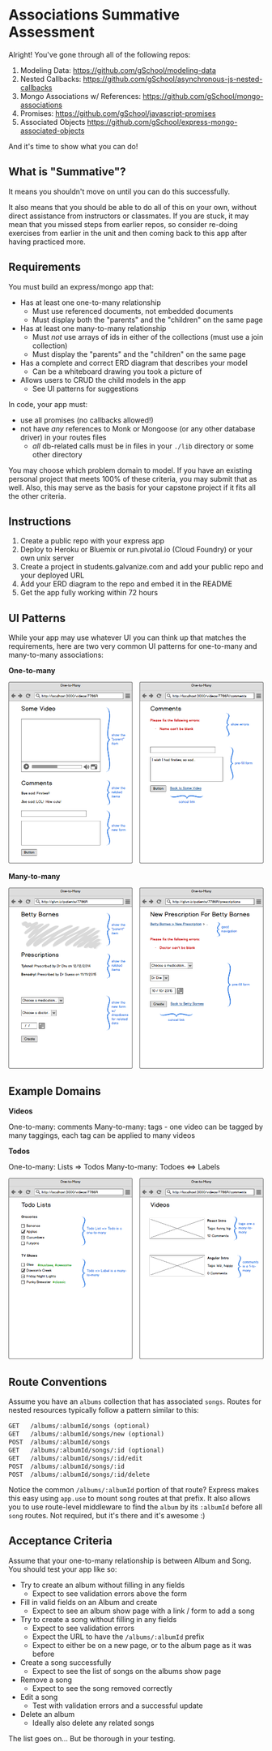 # Associations Summative Assessment

Alright!  You've gone through all of the following repos:

1. Modeling Data: https://github.com/gSchool/modeling-data
1. Nested Callbacks: https://github.com/gSchool/asynchronous-js-nested-callbacks
1. Mongo Associations w/ References: https://github.com/gSchool/mongo-associations
1. Promises: https://github.com/gSchool/javascript-promises
1. Associated Objects https://github.com/gSchool/express-mongo-associated-objects

And it's time to show what you can do!

## What is "Summative"?

It means you shouldn't move on until you can do this successfully.

It also means that you should be able to do all of this on your own, without direct assistance from instructors or classmates.  If you are stuck, it may mean that you missed steps from earlier repos, so consider re-doing exercises from earlier in the unit and then coming back to this app after having practiced more.

## Requirements

You must build an express/mongo app that:

- Has at least one one-to-many relationship
  - Must use referenced documents, not embedded documents
  - Must display both the "parents" and the "children" on the same page
- Has at least one many-to-many relationship
  - Must _not_ use arrays of ids in either of the collections (must use a join collection)
  - Must display the "parents" and the "children" on the same page
- Has a complete and correct ERD diagram that describes your model
  - Can be a whiteboard drawing you took a picture of
- Allows users to CRUD the child models in the app
  - See UI patterns for suggestions

In code, your app must:

- use all promises (no callbacks allowed!)
- not have _any_ references to Monk or Mongoose (or any other database driver) in your routes files
  - _all_ db-related calls must be in files in your `./lib` directory or some other directory

You may choose which problem domain to model.  If you have an existing personal project that meets 100% of these criteria, you may submit that as well.  Also, this may serve as the basis for your capstone project if it fits all the other criteria.

## Instructions

1. Create a public repo with your express app
1. Deploy to Heroku or Bluemix or run.pivotal.io (Cloud Foundry) or your own unix server
1. Create a project in students.galvanize.com and add your public repo and your deployed URL
1. Add your ERD diagram to the repo and embed it in the README
1. Get the app fully working within 72 hours

## UI Patterns

While your app may use whatever UI you can think up that matches the requirements, here are two very common UI patterns for one-to-many and many-to-many associations:

**One-to-many**

![](wireframes/one-to-many-ui-pattern.png)

**Many-to-many**

![](wireframes/many-to-many-ui-pattern.png)

## Example Domains

**Videos**

One-to-many: comments
Many-to-many: tags - one video can be tagged by many taggings, each tag can be applied to many videos

**Todos**

One-to-many: Lists => Todos
Many-to-many: Todoes <=> Labels

![](wireframes/association-index-pages.png)

## Route Conventions

Assume you have an `albums` collection that has associated `songs`.  Routes for nested resources typically follow a pattern similar to this:

```
GET   /albums/:albumId/songs (optional)
GET   /albums/:albumId/songs/new (optional)
POST  /albums/:albumId/songs
GET   /albums/:albumId/songs/:id (optional)
GET   /albums/:albumId/songs/:id/edit
POST  /albums/:albumId/songs/:id
POST  /albums/:albumId/songs/:id/delete
```

Notice the common `/albums/:albumId` portion of that route?  Express makes this easy using `app.use` to mount song routes at that prefix.  It also allows you to use route-level middleware to find the `album` by its `:albumId` before all `song` routes.  Not required, but it's there and it's awesome :)

## Acceptance Criteria

Assume that your one-to-many relationship is between Album and Song.  You should test your app like so:

- Try to create an album without filling in any fields
  - Expect to see validation errors above the form
- Fill in valid fields on an Album and create
  - Expect to see an album show page with a link / form to add a song
- Try to create a song without filling in any fields
  - Expect to see validation errors
  - Expect the URL to have the `/albums/:albumId` prefix
  - Expect to either be on a new page, or to the album page as it was before
- Create a song successfully
  - Expect to see the list of songs on the albums show page
- Remove a song
  - Expect to see the song removed correctly
- Edit a song
  - Test with validation errors and a successful update
- Delete an album
  - Ideally also delete any related songs

The list goes on... But be thorough in your testing.
